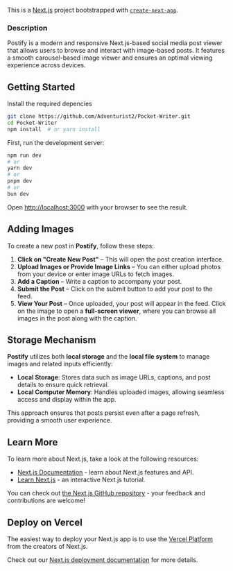 This is a [Next.js](https://nextjs.org) project bootstrapped with [`create-next-app`](https://nextjs.org/docs/app/api-reference/cli/create-next-app).

### Description
Postify is a modern and responsive Next.js-based social media post viewer that allows users to browse and interact with image-based posts. It features a smooth carousel-based image viewer and ensures an optimal viewing experience across devices.

## Getting Started

Install the required depencies
```bash
git clone https://github.com/Adventurist2/Pocket-Writer.git
cd Pocket-Writer
npm install  # or yarn install
```

First, run the development server:

```bash
npm run dev
# or
yarn dev
# or
pnpm dev
# or
bun dev
```

Open [http://localhost:3000](http://localhost:3000)  with your browser to see the result.

## **Adding Images**  

To create a new post in **Postify**, follow these steps:  

1. **Click on "Create New Post"** – This will open the post creation interface.  
2. **Upload Images or Provide Image Links** – You can either upload photos from your device or enter image URLs to fetch images.  
3. **Add a Caption** – Write a caption to accompany your post.  
4. **Submit the Post** – Click on the submit button to add your post to the feed.  
5. **View Your Post** – Once uploaded, your post will appear in the feed. Click on the image to open a **full-screen viewer**, where you can browse all images in the post along with the caption.  

## **Storage Mechanism**  

**Postify** utilizes both **local storage** and the **local file system** to manage images and related inputs efficiently:  

- **Local Storage**: Stores data such as image URLs, captions, and post details to ensure quick retrieval.  
- **Local Computer Memory**: Handles uploaded images, allowing seamless access and display within the app.  

This approach ensures that posts persist even after a page refresh, providing a smooth user experience.  


## Learn More

To learn more about Next.js, take a look at the following resources:

- [Next.js Documentation](https://nextjs.org/docs) - learn about Next.js features and API.
- [Learn Next.js](https://nextjs.org/learn) - an interactive Next.js tutorial.

You can check out [the Next.js GitHub repository](https://github.com/vercel/next.js) - your feedback and contributions are welcome!

## Deploy on Vercel

The easiest way to deploy your Next.js app is to use the [Vercel Platform](https://vercel.com/new?utm_medium=default-template&filter=next.js&utm_source=create-next-app&utm_campaign=create-next-app-readme) from the creators of Next.js.

Check out our [Next.js deployment documentation](https://nextjs.org/docs/app/building-your-application/deploying) for more details.
